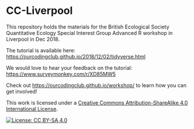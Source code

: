 # CC-Liverpool
This repository holds the materials for the British Ecological Society Quantitative Ecology Special Interest Group Advanced R workshop in Liverpool in Dec 2018.

The tutorial is available here: https://ourcodingclub.github.io/2018/12/02/tidyverse.html

We would love to hear your feedback on the tutorial: 
https://www.surveymonkey.com/r/XD85MW5

Check out https://ourcodingclub.github.io/workshop/ to learn how you can get involved!

This work is licensed under a [Creative Commons Attribution-ShareAlike 4.0 International License](https://creativecommons.org/licenses/by-sa/4.0/).

[![License: CC BY-SA 4.0](https://licensebuttons.net/l/by-sa/4.0/80x15.png)](https://creativecommons.org/licenses/by-sa/4.0/)
